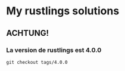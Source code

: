 # My rustlings solutions

## ACHTUNG!
### La version de rustlings est 4.0.0
`git checkout tags/4.0.0`

